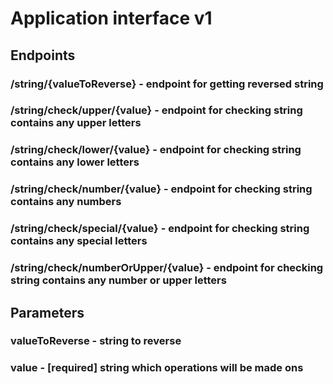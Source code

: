 # Application interface v1

## Endpoints
### /string/{valueToReverse} - endpoint for getting reversed string
### /string/check/upper/{value} - endpoint for checking string contains any upper letters
### /string/check/lower/{value} - endpoint for checking string contains any lower letters
### /string/check/number/{value} - endpoint for checking string contains any numbers
### /string/check/special/{value} - endpoint for checking string contains any special letters
### /string/check/numberOrUpper/{value} - endpoint for checking string contains any number or upper letters


## Parameters
### valueToReverse - string to reverse
### value - [required] string which operations will be made ons

